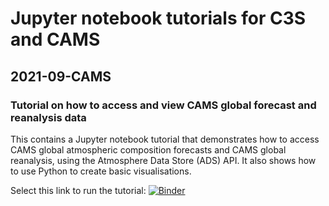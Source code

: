 # Jupyter notebook tutorials for C3S and CAMS

## 2021-09-CAMS
### Tutorial on how to access and view CAMS global forecast and reanalysis data
This contains a Jupyter notebook tutorial that demonstrates how to access CAMS global atmospheric composition forecasts and CAMS global reanalysis, using the Atmosphere Data Store (ADS) API. It also shows how to use Python to create basic visualisations.

Select this link to run the tutorial: [![Binder](https://mybinder.org/badge_logo.svg)](https://mybinder.org/v2/gh/ecmwf-projects/copernicus-training/tree/master/2021-09_CAMS_air_quality_data_view/HEAD?filepath=https%3A%2F%2Fgithub.com%2Fecmwf-projects%2Fcopernicus-training%2Fblob%2Fmaster%2F2021-09_CAMS_air_quality_data_view%2F202109_CAMS_tutorial.ipynb)

